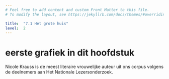 ```yaml
---
# Feel free to add content and custom Front Matter to this file.
# To modify the layout, see https://jekyllrb.com/docs/themes/#overriding-theme-defaults

title:  "7.1 Het grote huis"
level:  2
---
```


<script src="https://d3js.org/d3.v6.min.js" defer></script>
<script src="https://d3js.org/d3-scale.v3.min.js" defer></script>
<script src="js/companion_utils_locale-nl.js" defer></script>
<script src="js/companion_utils_colors.js" defer></script>
<script src="js/companion_utils_svg2png.js" defer></script>

<script src="js/companion_chart_bookrating.js" defer></script>
<script src="js/companion_chart_7-1_huis.js" defer></script>

<div class="chart_float" id="chart_7-1_huis"></div>

# eerste grafiek in dit hoofdstuk
Nicole Krauss is de meest literaire vrouwelijke auteur uit ons corpus volgens de deelnemers aan Het Nationale Lezersonderzoek.
